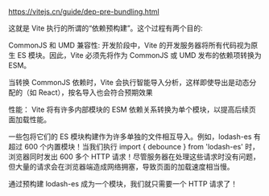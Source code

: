 https://vitejs.cn/guide/dep-pre-bundling.html

这就是 Vite 执行的所谓的“依赖预构建”。这个过程有两个目的:

CommonJS 和 UMD 兼容性: 开发阶段中，Vite 的开发服务器将所有代码视为原生 ES 模块。因此，Vite 必须先将作为 CommonJS 或 UMD 发布的依赖项转换为 ESM。

当转换 CommonJS 依赖时，Vite 会执行智能导入分析，这样即使导出是动态分配的（如 React），按名导入也会符合预期效果

性能： Vite 将有许多内部模块的 ESM 依赖关系转换为单个模块，以提高后续页面加载性能。

一些包将它们的 ES 模块构建作为许多单独的文件相互导入。例如，lodash-es 有超过 600 个内置模块！当我们执行 import { debounce } from 'lodash-es' 时，浏览器同时发出 600 多个 HTTP 请求！尽管服务器在处理这些请求时没有问题，但大量的请求会在浏览器端造成网络拥塞，导致页面的加载速度相当慢。

通过预构建 lodash-es 成为一个模块，我们就只需要一个 HTTP 请求了！